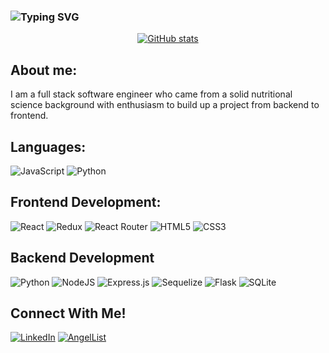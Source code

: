 ### ![Typing SVG](https://readme-typing-svg.herokuapp.com?font=Helvetica+Script&size=35&pause=2000&color=1e00cf&width=1000&height=100&lines=%F0%9F%91%8B+Hi+there%2C+my+name+is+Lyn+Chen+a+Full+Stack+Web+Developer)



<!-- [github-stats]: -->
<div align='center'>

[![GitHub stats](https://github-readme-stats.vercel.app/api?username=linyangofmay&show_icons=true&theme=transparent)]([https://github.com/linyangofmay])
<!-- <img src="https://github-readme-stats.vercel.app/api/top-langs/?username=linyangofmay" /> -->
</div>

## About me:

I am a full stack software engineer who came from a solid nutritional science background with enthusiasm to build up a project from backend to frontend.


## Languages:
![JavaScript](https://img.shields.io/badge/javascript-%23323330.svg?style=for-the-badge&logo=javascript&logoColor=%23F7DF1E)
![Python](https://img.shields.io/badge/python-3670A0?style=for-the-badge&logo=python&logoColor=ffdd54)

## Frontend Development:
![React](https://img.shields.io/badge/react-%2320232a.svg?style=for-the-badge&logo=react&logoColor=%2361DAFB)
![Redux](https://img.shields.io/badge/redux-%23593d88.svg?style=for-the-badge&logo=redux&logoColor=white)
![React Router](https://img.shields.io/badge/React_Router-CA4245?style=for-the-badge&logo=react-router&logoColor=white)
![HTML5](https://img.shields.io/badge/html5-%23E34F26.svg?style=for-the-badge&logo=html5&logoColor=white)
![CSS3](https://img.shields.io/badge/css3-%231572B6.svg?style=for-the-badge&logo=css3&logoColor=white)

## Backend Development
![Python](https://img.shields.io/badge/python-3670A0?style=for-the-badge&logo=python&logoColor=ffdd54)
![NodeJS](https://img.shields.io/badge/node.js-6DA55F?style=for-the-badge&logo=node.js&logoColor=white)
![Express.js](https://img.shields.io/badge/express.js-%23404d59.svg?style=for-the-badge&logo=express&logoColor=%2361DAFB)
![Sequelize](https://img.shields.io/badge/Sequelize-52B0E7?style=for-the-badge&logo=Sequelize&logoColor=white)
![Flask](https://img.shields.io/badge/flask-%23000.svg?style=for-the-badge&logo=flask&logoColor=white)
![SQLite](https://img.shields.io/badge/sqlite-%2307405e.svg?style=for-the-badge&logo=sqlite&logoColor=white)


## Connect With Me!
<a href="https://www.linkedin.com/in/lyn-chen-385ab5b6/" target="_blank">![LinkedIn](https://img.shields.io/badge/linkedin-%230077B5.svg?style=for-the-badge&logo=linkedin&logoColor=white)</a>
<a href="https://angel.co/u/lyn-chen-5" target="_blank">![AngelList](https://img.shields.io/badge/AngelList-000000?style=for-the-badge&logo=AngelList&logoColor=white)</a>


<!--
**linyangofmay/linyangofmay** is a ✨ _special_ ✨ repository because its `README.md` (this file) appears on your GitHub profile.

Here are some ideas to get you started:

- 🔭 I’m currently working on ...
- 🌱 I’m currently learning ...
- 👯 I’m looking to collaborate on ...
- 🤔 I’m looking for help with ...
- 💬 Ask me about ...
- 📫 How to reach me: ...
- 😄 Pronouns: ...
- ⚡ Fun fact: ...
-->
